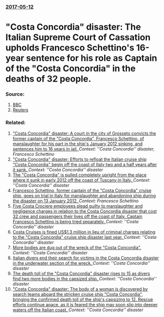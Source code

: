 ### [2017-05-12](/news/2017/05/12/index.md)

# "Costa Concordia" disaster: The Italian Supreme Court of Cassation upholds Francesco Schettino's 16-year sentence for his role as Captain of the "Costa Concordia" in the deaths of 32 people. 




### Source:

1. [BBC](http://www.bbc.co.uk/news/world-europe-39903968)
2. [Reuters](http://www.reuters.com/article/us-italy-ship-idUSKBN1882MF?il=0)

### Related:

1. ["Costa Concordia" disaster: A court in the city of Grosseto convicts the former captain of the "Costa Concordia", Francesco Schettino, of manslaughter for his part in the ship's January 2012 sinking, and sentences him to 16 years in jail. ](/news/2015/02/11/costa-concordia-disaster-a-court-in-the-city-of-grosseto-convicts-the-former-captain-of-the-costa-concordia-francesco-schettino-of-ma.md) _Context: ''Costa Concordia'' disaster, Francesco Schettino_
2. ["Costa Concordia" disaster: Efforts to refloat the Italian cruise ship "Costa Concordia" begin off the coast of Italy two and a half years after it sank. ](/news/2014/07/14/costa-concordia-disaster-efforts-to-refloat-the-italian-cruise-ship-costa-concordia-begin-off-the-coast-of-italy-two-and-a-half-years-a.md) _Context: ''Costa Concordia'' disaster_
3. [The "Costa Concordia" is pulled completely upright from the place where it sunk in early 2012 off the coast of Tuscany in Italy. ](/news/2013/09/17/the-costa-concordia-is-pulled-completely-upright-from-the-place-where-it-sunk-in-early-2012-off-the-coast-of-tuscany-in-italy.md) _Context: ''Costa Concordia'' disaster_
4. [Francesco Schettino, former captain of the "Costa Concordia" cruise ship, goes on trial in Italy for manslaughter and abandoning ship during the disaster on 13 January 2012. ](/news/2013/07/9/francesco-schettino-former-captain-of-the-costa-concordia-cruise-ship-goes-on-trial-in-italy-for-manslaughter-and-abandoning-ship-during.md) _Context: Francesco Schettino_
5. [Five Costa Crociere employees plead guilty to manslaughter and negligence charges in relation to the Costa Concordia disaster that cost 32 crew and passengers their lives off the coast of Italy. Captain Francesco Schettino is being tried separately. ](/news/2013/07/20/five-costa-crociere-employees-plead-guilty-to-manslaughter-and-negligence-charges-in-relation-to-the-costa-concordia-disaster-that-cost-32-c.md) _Context: ''Costa Concordia'' disaster_
6. [Costa Cruises is fined US$1.3 million in lieu of criminal charges relating to the "Costa Concordia" cruise ship disaster last year. ](/news/2013/04/10/costa-cruises-is-fined-us-1-3-million-in-lieu-of-criminal-charges-relating-to-the-costa-concordia-cruise-ship-disaster-last-year.md) _Context: ''Costa Concordia'' disaster_
7. [More bodies are dug out of the wreck of the "Costa Concordia". ](/news/2012/03/22/more-bodies-are-dug-out-of-the-wreck-of-the-costa-concordia.md) _Context: ''Costa Concordia'' disaster_
8. [Italian divers end their search for victims in the Costa Concordia disaster in the underwater section of the wreck. ](/news/2012/01/31/italian-divers-end-their-search-for-victims-in-the-costa-concordia-disaster-in-the-underwater-section-of-the-wreck.md) _Context: ''Costa Concordia'' disaster_
9. [The death toll of the "Costa Concordia" disaster rises to 15 as divers find two more bodies in the capsized ship. ](/news/2012/01/23/the-death-toll-of-the-costa-concordia-disaster-rises-to-15-as-divers-find-two-more-bodies-in-the-capsized-ship.md) _Context: ''Costa Concordia'' disaster_
10. ["Costa Concordia" disaster: The body of a woman is discovered by search teams aboard the stricken cruise ship "Costa Concordia", bringing the confirmed death toll of the ship's capsizing to 12. Rescue efforts continue apace, as it is feared the ship may soon slip into deeper waters off the Italian coast. ](/news/2012/01/21/costa-concordia-disaster-the-body-of-a-woman-is-discovered-by-search-teams-aboard-the-stricken-cruise-ship-costa-concordia-bringing-th.md) _Context: ''Costa Concordia'' disaster_
